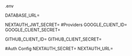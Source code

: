 .env

DATABASE_URL=

NEXTAUTH_JWT_SECRET=
#Providers
GOOGLE_CLIENT_ID=
GOOGLE_CLIENT_SECRET=

GITHUB_CLIENT_ID=
GITHUB_CLIENT_SECRET=

#Auth Config
NEXTAUTH_SECRET=
NEXTAUTH_URL=
